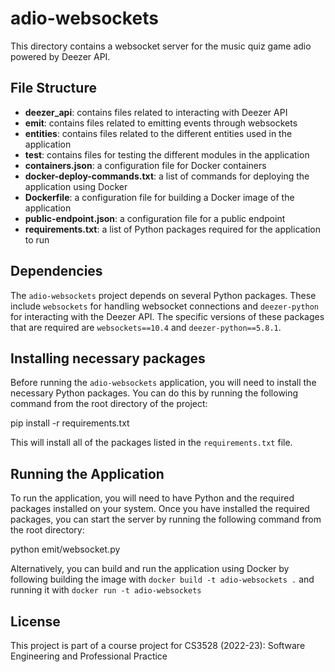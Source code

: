 # adio-websockets

This directory contains a websocket server for the music quiz game adio powered by Deezer API.

## File Structure
- **deezer_api**: contains files related to interacting with Deezer API
- **emit**: contains files related to emitting events through websockets
- **entities**: contains files related to the different entities used in the application
- **test**: contains files for testing the different modules in the application
- **containers.json**: a configuration file for Docker containers
- **docker-deploy-commands.txt**: a list of commands for deploying the application using Docker
- **Dockerfile**: a configuration file for building a Docker image of the application
- **public-endpoint.json**: a configuration file for a public endpoint
- **requirements.txt**: a list of Python packages required for the application to run

## Dependencies

The `adio-websockets` project depends on several Python packages. These include `websockets` for handling websocket connections and `deezer-python` for interacting with the Deezer API. The specific versions of these packages that are required are `websockets==10.4` and `deezer-python==5.8.1`.

## Installing necessary packages

Before running the `adio-websockets` application, you will need to install the necessary Python packages. You can do this by running the following command from the root directory of the project:

pip install -r requirements.txt

This will install all of the packages listed in the `requirements.txt` file.

## Running the Application
To run the application, you will need to have Python and the required packages installed on your system. Once you have installed the required packages, you can start the server by running the following command from the root directory:

python emit/websocket.py

Alternatively, you can build and run the application using Docker by following building the image with `docker build -t adio-websockets .` and running it with `docker run -t adio-websockets`

## License
This project is part of a course project for CS3528 (2022-23): Software Engineering and Professional Practice
